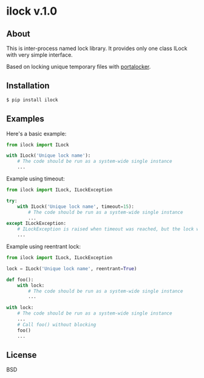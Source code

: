 # ilock v.1.0


## About

This is inter-process named lock library.
It provides only one class ILock with very simple interface.

Based on locking unique temporary files with [portalocker](https://github.com/WoLpH/portalocker).


## Installation

```sh
$ pip install ilock
```


## Examples

Here's a basic example:

```python
from ilock import ILock

with ILock('Unique lock name'):
    # The code should be run as a system-wide single instance
    ...
```

Example using timeout:

```python
from ilock import ILock, ILockException

try:
    with ILock('Unique lock name', timeout=15):
        # The code should be run as a system-wide single instance
        ...
except ILockException:
    # ILockException is raised when timeout was reached, but the lock wasn't acquired
    ...
```

Example using reentrant lock:

```python
from ilock import ILock, ILockException

lock = ILock('Unique lock name', reentrant=True)

def foo():
    with lock:
        # The code should be run as a system-wide single instance
        ...

with lock:
    # The code should be run as a system-wide single instance
    ...
    # Call foo() without blocking
    foo()
    ...
```


## License

BSD
